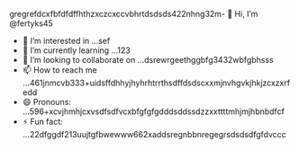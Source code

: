 gregrefdcxfbfdfdffhthzxczcxccvbhrtdsdsds422nhng32m- 👋 Hi, I’m @fertyks45
- 👀 I’m interested in ...sef
- 🌱 I’m currently learning ...123
- 💞️ I’m looking to collaborate on ...dsrewrgeethggbfg3432wbfgbhsss
- 📫 How to reach me ...461jnmcvb333+uidsffdhhyjhyhrhtrrthsdffdsdscxxmjnvhgvkjhkjzcxzxrfedd
- 😄 Pronouns: ...596+xcvjhmhjcxvsdfsdfvcxbfgfgfgdddsddssdzzxxttttmhjmjhbnbdfcf
- ⚡ Fun fact: ...22dfggdf213uujtgfbwewww662xaddsregnbbnregegrsdsdsdfgfdvccc
<!---rhtwqeddssdfgbdfgiuiuig554dsffxvcxcvcdgffgdgdfrtgfgf
fertyks/fertyks is a ✨ special ✨ repository becauseasf its 123README.md` (thsdfis file) appears on your GitHub profil4az5ewf5evc366dfgdfg
You can click the Preview link to take a look at your changes.fwewwcvbvcbsfdcvbcvcvcvhthtthy
dvdvd
dsdgf
